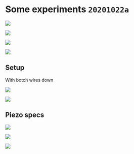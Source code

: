 # Some experiments `20201022a`

![](/include/community/Jorge/lit3rick/20201022a/gain200.png)

![](/include/community/Jorge/lit3rick/20201022a/gain450.png)

![](/include/community/Jorge/lit3rick/20201022a/ndt_fft.png)

![](/include/community/Jorge/lit3rick/20201022a/ndt_filtered.png)


## Setup

With botch wires down

![](/include/community/Jorge/lit3rick/20201022a/setup/2.jpg)

![](/include/community/Jorge/lit3rick/20201022a/setup/3.jpg)


## Piezo specs

![](/include/community/Jorge/lit3rick/20201022a/piezo/1.jpg)

![](/include/community/Jorge/lit3rick/20201022a/piezo/2.jpg)

![](/include/community/Jorge/lit3rick/20201022a/piezo/3.jpg)
